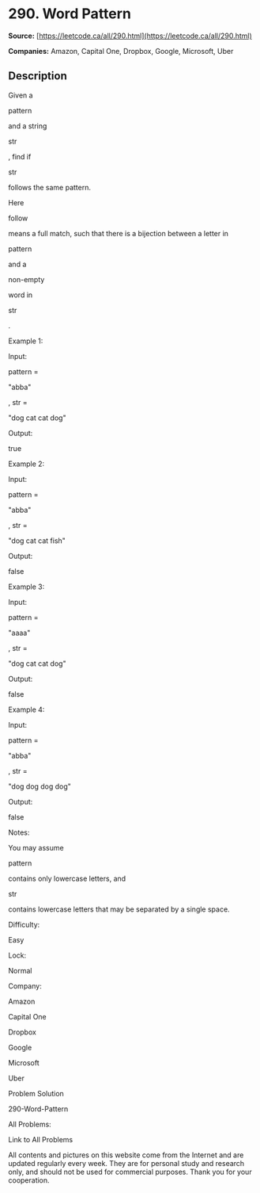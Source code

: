 # 290. Word Pattern

**Source:** [https://leetcode.ca/all/290.html](https://leetcode.ca/all/290.html)

**Companies:** Amazon, Capital One, Dropbox, Google, Microsoft, Uber

## Description

Given a

pattern

and a string

str

, find if

str

follows
        the same pattern.

Here

follow

means a full match, such that there is a bijection between a letter in

pattern

and a

non-empty

word in

str

.

Example 1:

Input:

pattern =

"abba"

, str =

"dog cat cat dog"

Output:

true

Example 2:

Input:

pattern =

"abba"

, str =

"dog cat cat fish"

Output:

false

Example 3:

Input:

pattern =

"aaaa"

, str =

"dog cat cat dog"

Output:

false

Example 4:

Input:

pattern =

"abba"

, str =

"dog dog dog dog"

Output:

false

Notes:

You may assume

pattern

contains only lowercase letters, and

str

contains lowercase letters that may be separated by a single space.

Difficulty:

Easy

Lock:

Normal

Company:

Amazon

Capital One

Dropbox

Google

Microsoft

Uber

Problem Solution

290-Word-Pattern

All Problems:

Link to All Problems

All contents and pictures on this website come from the Internet and are updated regularly every week. They are for personal study and research only, and should not be used for commercial purposes. Thank you for your cooperation.

